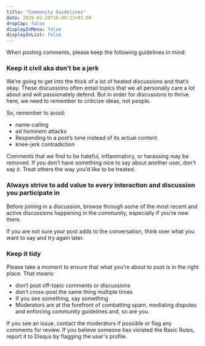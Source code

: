 ```yaml
---
title: "Community Guidelines"
date: 2019-03-29T16:09:13+01:00
dropCap: false
displayInMenu: false
displayInList: false
---
```


When posting comments, please keep the following guidelines in mind:

### Keep it civil aka don’t be a jerk

We’re going to get into the thick of a lot of heated discussions and that’s okay. These discussions often entail topics that we all personally care a lot about and will passionately defend. But in order for discussions to thrive here, we need to remember to criticize ideas, not people.

So, remember to avoid:

* name-calling
* ad hominem attacks
* Responding to a post’s tone instead of its actual content.
* knee-jerk contradiction

Comments that we find to be hateful, inflammatory, or harassing may be removed. If you don’t have something nice to say about another user, don't say it. Treat others the way you’d like to be treated.


### Always strive to add value to every interaction and discussion you participate in

Before joining in a discussion, browse through some of the most recent and active discussions happening in the community, especially if you’re new there.

If you are not sure your post adds to the conversation, think over what you want to say and try again later.


### Keep it tidy

Please take a moment to ensure that what you’re about to post is in the right place. That means:

* don’t post off-topic comments or discussions
* don’t cross-post the same thing multiple times
* If you see something, say something
* Moderators are at the forefront of combatting spam, mediating disputes and enforcing community guidelines and, so are you.

If you see an issue, contact the moderators if possible or flag any comments for review. If you believe someone has violated the Basic Rules, report it to Disqus by flagging the user's profile.
